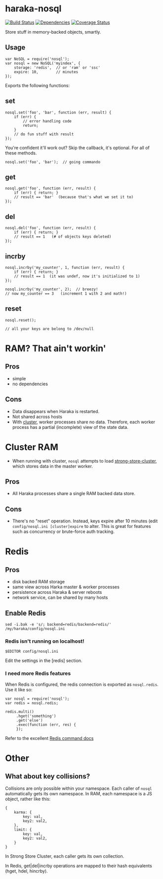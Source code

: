 # haraka-nosql

[![Build Status][ci-img]][ci-url]
[![Dependencies][dep-img]][dep-url]
[![Coverage Status][cov-img]][cov-url]

Store stuff in memory-backed objects, smartly.

## Usage

    var NoSQL = require('nosql');
    var nosql = new NoSQL('myindex', {
        storage: 'redis',  // or 'ram' or 'ssc'
        expire: 10,        // minutes
    });

Exports the following functions:

## set

    nosql.set('foo', 'bar', function (err, result) {
        if (err) {
            // error handling code
            return;
        }
        // do fun stuff with result
    });

You're confident it'll work out?  Skip the callback, it's optional. For all of these methods.

    nosql.set('foo', 'bar');  // going commando

## get

    nosql.get('foo', function (err, result) {
        if (err) { return; }
        // result == 'bar'  (because that's what we set it to)
    });

## del

    nosql.del('foo', function (err, result) {
        if (err) { return; }
        // result == 1   (# of objects keys deleted)
    });

## incrby

    nosql.incrby('my_counter', 1, function (err, result) {
        if (err) { return; }
        // result == 1  (it was undef, now it's initialized to 1)
    });

    nosql.incrby('my_counter', 2);  // breezy!
    // now my_counter == 3   (increment 1 with 2 and math!)


## reset

    nosql.reset();

    // all your keys are belong to /dev/null


# RAM? That ain't workin'

## Pros

* simple
* no dependencies

## Cons

* Data disappears when Haraka is restarted.
* Not shared across hosts
* With [cluster](https://nodejs.org/api/cluster.html), worker processes share no data. Therefore, each worker process has a partial (incomplete) view of the state data.

# Cluster RAM

* When running with cluster, `nosql` attempts to load [strong-store-cluster](http://apidocs.strongloop.com/strong-store-cluster/), which stores data in the master worker.

## Pros

* All Haraka processes share a single RAM backed data store.

## Cons

* There's no "reset" operation. Instead, keys expire after 10 minutes (edit
  `config/nosql.ini [cluster]expire` to alter. This is great for features such
  as concurrency or brute-force auth tracking.

# Redis

## Pros

* disk backed RAM storage
* same view across Harka master & worker processes
* persistence across Haraka & server reboots
* network service, can be shared by many hosts

## Enable Redis

    sed -i.bak -e 's/; backend=redis/backend=redis/' /my/haraka/config/nosql.ini


### Redis isn't running on localhost!

    $EDITOR config/nosql.ini

Edit the settings in the [redis] section.

### I need more Redis features

When Redis is configured, the redis connection is exported as `nosql.redis`. Use it like so:

    var nosql = require('nosql');
    var redis = nosql.redis;

    redis.multi()
         .hget('something')
         .get('else')
         .exec(function (err, res) {
         });

Refer to the excellent [Redis command docs](http://redis.io/commands)


# Other

## What about key collisions?

Collisions are only possible within your namespace. Each caller of `nosql` automatically gets its own namespace. In RAM, each namespace is a JS object, rather like this:

    {
        karma: {
            key: val,
            key2: val2,
        },
        limit: {
            key: val,
            key2: val2,
        }
    }

In Strong Store Cluster, each caller gets its own collection.

In Redis, get|del|incrby operations are mapped to their hash equivalents (hget, hdel, hincrby).


[ci-img]: https://travis-ci.org/haraka/haraka-nosql.svg?branch=master
[ci-url]: https://travis-ci.org/haraka/haraka-nosql
[dep-img]: https://david-dm.org/haraka/haraka-nosql.svg
[dep-url]: https://david-dm.org/haraka/haraka-nosql
[cov-img]: https://coveralls.io/repos/haraka/haraka-nosql/badge.png
[cov-url]: https://coveralls.io/r/haraka/haraka-nosql
